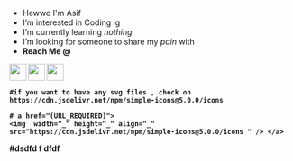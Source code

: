 -  Hewwo I'm Asif 
-  I’m interested in Coding ig
-  I’m currently learning <i>nothing</i>
-  I’m looking for someone to share my <i>pain</i> with
-  <b> Reach Me @ <b/>  
  <a href="https://instagram.com/asifuwu">
    <img  width="30" src="https://cdn.jsdelivr.net/npm/simple-icons@4.25.0/icons/instagram.svg" /> </a>
  <a href="http://t.me/asifuwu">
     <img align="left" width="30" src="https://cdn.jsdelivr.net/npm/simple-icons@4.25.0/icons/telegram.svg" /> </a> 
  <a href="https://github.com/asifuwu">
    <img  align="left" width="30" src="https://cdn.jsdelivr.net/npm/simple-icons@4.25.0/icons/github.svg" /> </a>
    
    #if you want to have any svg files , check on https://cdn.jsdelivr.net/npm/simple-icons@5.0.0/icons 
    
    # a href="(URL_REQUIRED)">
    <img  width="_" height="_" align="_"  src="https://cdn.jsdelivr.net/npm/simple-icons@5.0.0/icons " /> </a> 
 
   #dsdfd f dfdf
 

